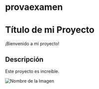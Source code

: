 # provaexamen

# Título de mi Proyecto

¡Bienvenido a mi proyecto!

## Descripción

Este proyecto es increíble.

![Nombre de la Imagen](https://i.ytimg.com/vi/DB7iz9gfzWo/maxresdefault.jpg)
